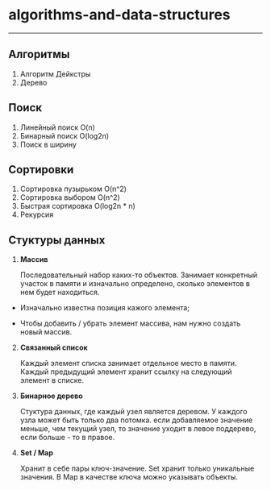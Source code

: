 # algorithms-and-data-structures

---

## Алгоритмы

1. Алгоритм Дейкстры
2. Дерево

## Поиск

1. Линейный поиск O(n)
2. Бинарный поиск O(log2n)
3. Поиск в ширину

## Сортировки

1. Сортировка пузырьком O(n^2)
2. Сортировка выбором O(n^2)
3. Быстрая сортировка O(log2n \* n)
4. Рекурсия

## Стуктуры данных

1. **Массив**

   Последовательный набор каких-то объектов. Занимает конкретный участок в памяти и изначально определено, сколько элементов в нем будет находиться.

- Изначально известна позиция кажого элемента;

* Чтобы добавить / убрать элемент массива, нам нужно создать новый массив.

2. **Связанный список**

   Каждый элемент списка занимает отдельное место в памяти. Каждый предыдущий элемент хранит ссылку на следующий элемент в списке.

3. **Бинарное дерево**

   Стуктура данных, где каждый узел является деревом. У каждого узла может быть только два потомка. если добавляемое значение меньше, чем текущий узел, то значение уходит в левое поддерево, если больше - то в правое.

4. **Set / Map**

   Хранит в себе пары ключ-значение. Set хранит только уникальные значения. В Map в качестве ключа можно указывать объекты.
